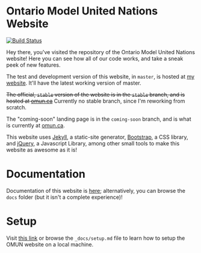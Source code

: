 # Ontario Model United Nations Website

[![Build Status](https://travis-ci.org/malsf21/omun.ca.svg?branch=master)](https://travis-ci.org/malsf21/omun.ca)

Hey there, you've visited the repository of the Ontario Model United Nations website! Here you can see how all of our code works, and take a sneak peek of new features.

The test and development version of this website, in `master`, is hosted at [my website](http://matthewwang.me/omun/). It'll have the latest working version of master.

~~The official, `stable` version of the website is in the `stable` branch, and is hosted at [omun.ca](http://omun.ca/)~~ Currently no stable branch, since I'm reworking from scratch.

The "coming-soon" landing page is in the `coming-soon` branch, and is what is currently at [omun.ca](http://omun.ca/).

This website uses [Jekyll](https://jekyllrb.com), a static-site generator, [Bootstrap](https://getbootstrap.com), a CSS library, and [jQuery](http://jquery.com), a Javascript Library, among other small tools to make this website as awesome as it is!

# Documentation

Documentation of this website is [here](http://matthewwang.me/omun/docs/); alternatively, you can browse the `docs` folder (but it isn't a complete experience)!

# Setup

Visit [this link](http://matthewwang.me/omun/docs/setup.html) or browse the `_docs/setup.md` file to learn how to setup the OMUN website on a local machine.
